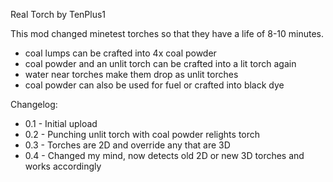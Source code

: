Real Torch by TenPlus1

This mod changed minetest torches so that they have a life of 8-10 minutes.

- coal lumps can be crafted into 4x coal powder
- coal powder and an unlit torch can be crafted into a lit torch again
- water near torches make them drop as unlit torches
- coal powder can also be used for fuel or crafted into black dye

Changelog:

- 0.1 - Initial upload
- 0.2 - Punching unlit torch with coal powder relights torch
- 0.3 - Torches are 2D and override any that are 3D
- 0.4 - Changed my mind, now detects old 2D or new 3D torches and works accordingly
